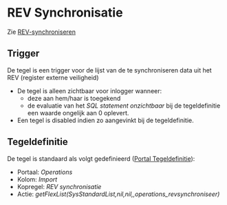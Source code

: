 # REV Synchronisatie

Zie [REV-synchroniseren](../programmablokken/rev_synchroniseren.md)

## Trigger

De tegel is een trigger voor de lijst van de te synchroniseren data uit het REV (register externe veiligheid)

* De tegel is alleen zichtbaar voor inlogger wanneer:
  * deze aan hem/haar is toegekend
  * de evaluatie van het *SQL statement onzichtbaar* bij de tegeldefinitie een waarde ongelijk aan 0 oplevert.
* Een tegel is disabled indien zo aangevinkt bij de tegeldefinitie.

## Tegeldefinitie

De tegel is standaard als volgt gedefinieerd ([Portal Tegeldefinitie](../../../../instellen_inrichtenn_inrichten/portaldefinitie/portal_tegel.md)):

* Portaal: *Operations*
* Kolom: *Import*
* Kopregel: *REV synchronisatie*
* Actie: *getFlexList(SysStandardList,nil,nil,,operations_revsynchroniseer)*
